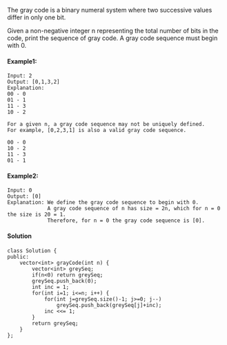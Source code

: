 The gray code is a binary numeral system where two successive values differ in only one bit.

Given a non-negative integer n representing the total number of bits in the code, print the sequence of gray code. A gray code sequence must begin with 0.

#### Example1:
```
Input: 2
Output: [0,1,3,2]
Explanation:
00 - 0
01 - 1
11 - 3
10 - 2

For a given n, a gray code sequence may not be uniquely defined.
For example, [0,2,3,1] is also a valid gray code sequence.

00 - 0
10 - 2
11 - 3
01 - 1
```

#### Example2:
```
Input: 0
Output: [0]
Explanation: We define the gray code sequence to begin with 0.
             A gray code sequence of n has size = 2n, which for n = 0 the size is 20 = 1.
             Therefore, for n = 0 the gray code sequence is [0].
```

#### Solution
```
class Solution {
public:
    vector<int> grayCode(int n) {
        vector<int> greySeq;
        if(n<0) return greySeq;
        greySeq.push_back(0);
        int inc = 1;
        for(int i=1; i<=n; i++) {
            for(int j=greySeq.size()-1; j>=0; j--) 
                greySeq.push_back(greySeq[j]+inc);
            inc <<= 1;
        }
        return greySeq;
    }
};
```